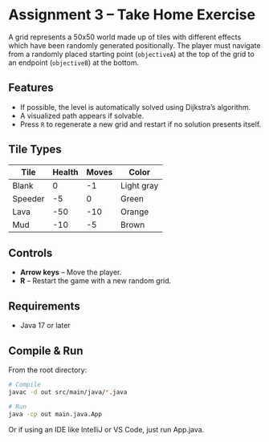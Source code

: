 # Assignment 3 – Take Home Exercise

A grid represents a 50x50 world made up of tiles with different effects which have been randomly generated positionally. The player must navigate from a randomly placed starting point (`objectiveA`) at the top of the grid to an endpoint (`objectiveB`) at the bottom.

## Features

- If possible, the level is automatically solved using Dijkstra’s algorithm.
- A visualized path appears if solvable.
- Press `R` to regenerate a new grid and restart if no solution presents itself.

## Tile Types

| Tile      | Health    | Moves    | Color      |
|-----------|-----------|----------|------------|
| Blank     |   0       |   -1     | Light gray |
| Speeder   |  -5       |    0     | Green      |
| Lava      | -50       |  -10     | Orange     |
| Mud       | -10       |   -5     | Brown      |

## Controls

- **Arrow keys** – Move the player.
- **R** – Restart the game with a new random grid.

## Requirements

- Java 17 or later

## Compile & Run

From the root directory:

```bash
# Compile
javac -d out src/main/java/*.java

# Run
java -cp out main.java.App
```

Or if using an IDE like IntelliJ or VS Code, just run App.java.